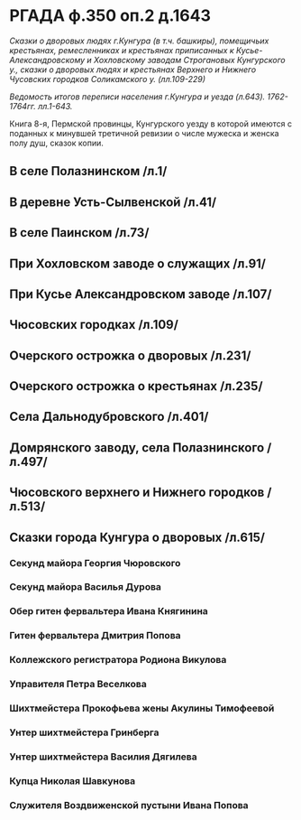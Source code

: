 # РГАДА ф.350 оп.2 д.1643

_Сказки о дворовых людях г.Кунгура (в т.ч. башкиры), помещичьих крестьянах, ремесленниках и крестьянах приписанных к Кусье-Александровскому и Хохловскому заводам Строгановых Кунгурского у., сказки о дворовых людях и крестьянах Верхнего и Нижнего Чусовских городков Соликамского у. (лл.109-229)_

_Ведомость итогов переписи населения г.Кунгура и уезда (л.643). 1762-1764гг. лл.1-643._

Книга 8-я, Пермской провинцы, Кунгурского уезду в которой имеются с поданных  к минувшей третичной ревизии о числе мужеска и женска полу душ, сказок копии.

## В селе Полазнинском /л.1/
## В деревне Усть-Сылвенской /л.41/
## В селе Паинском /л.73/
## При Хохловском заводе о служащих /л.91/
## При Кусье Александровском заводе /л.107/
## Чюсовских городках /л.109/
## Очерского острожка о дворовых /л.231/
## Очерского острожка о крестьянах /л.235/
## Села Дальнодубровского /л.401/
## Домрянского заводу, села Полазнинского /л.497/
## Чюсовского верхнего и Нижнего городков /л.513/
## Сказки города Кунгура о дворовых /л.615/
### Секунд майора Георгия Чюровского
### Секунд майора Василья Дурова
### Обер гитен фервальтера Ивана Княгинина
### Гитен фервальтера Дмитрия Попова
### Коллежского регистратора Родиона Викулова
### Управителя Петра Веселкова
### Шихтмейстера Прокофьева жены Акулины Тимофеевой
### Унтер шихтмейстера Гринберга
### Унтер шихтмейстера Василия Дягилева
### Купца Николая Шавкунова
### Служителя Воздвиженской пустыни Ивана Попова